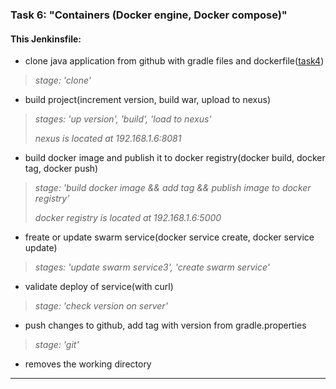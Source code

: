 ### Task 6: "Containers (Docker engine, Docker compose)" ###
#### This Jenkinsfile: ####
-   clone java application from github with gradle files and dockerfile([task4](https://github.com/Zhdanovich98/EpamLabs/tree/task4))
> *stage: 'clone'*
-   build project(increment version, build war, upload to nexus)
> *stages: 'up version', 'build', 'load to nexus'*
>
> *nexus is located at 192.168.1.6:8081*
-   build docker image and publish it to docker registry(docker build, docker tag, docker push)
> *stage: 'build docker image && add tag && publish image to docker registry'*
>
> *docker registry is located at 192.168.1.6:5000*
-   freate or update swarm service(docker service create, docker service update)
> *stages: 'update swarm service3', 'create swarm service'*
-   validate deploy of service(with curl)
> *stage: 'check version on server'*
-   push changes to github, add tag with version from gradle.properties
> *stage: 'git'*
-   removes the working directory
---
